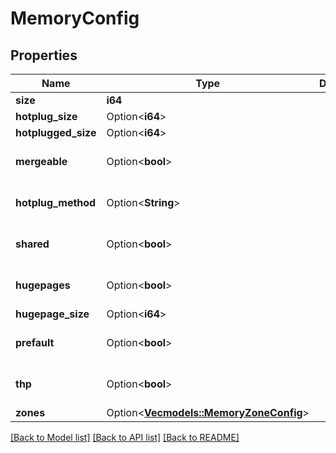 # MemoryConfig

## Properties

Name | Type | Description | Notes
------------ | ------------- | ------------- | -------------
**size** | **i64** |  | 
**hotplug_size** | Option<**i64**> |  | [optional]
**hotplugged_size** | Option<**i64**> |  | [optional]
**mergeable** | Option<**bool**> |  | [optional][default to false]
**hotplug_method** | Option<**String**> |  | [optional][default to Acpi]
**shared** | Option<**bool**> |  | [optional][default to false]
**hugepages** | Option<**bool**> |  | [optional][default to false]
**hugepage_size** | Option<**i64**> |  | [optional]
**prefault** | Option<**bool**> |  | [optional][default to false]
**thp** | Option<**bool**> |  | [optional][default to true]
**zones** | Option<[**Vec<models::MemoryZoneConfig>**](MemoryZoneConfig.md)> |  | [optional]

[[Back to Model list]](../README.md#documentation-for-models) [[Back to API list]](../README.md#documentation-for-api-endpoints) [[Back to README]](../README.md)


